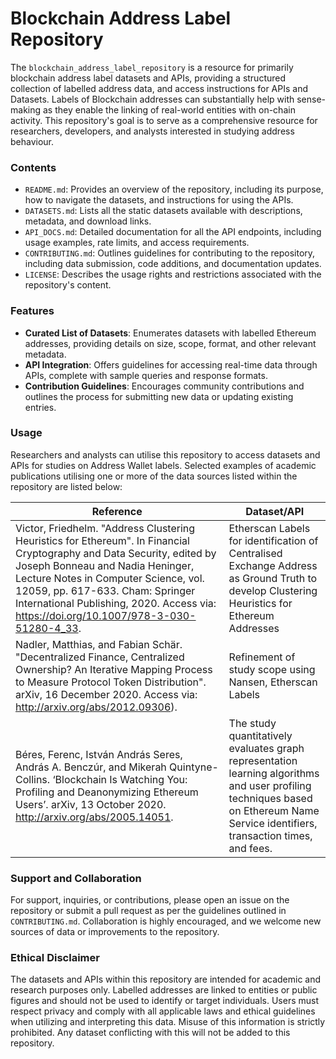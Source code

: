 # Blockchain Address Label Repository
The `blockchain_address_label_repository` is a resource for primarily blockchain address label datasets and APIs, providing a structured collection of labelled address data, and access instructions for APIs and Datasets. Labels of Blockchain addresses can substantially help with sense-making as they enable the linking of real-world entities with on-chain activity. This repository's goal is to serve as a comprehensive resource for researchers, developers, and analysts interested in studying address behaviour.

### Contents
- `README.md`: Provides an overview of the repository, including its purpose, how to navigate the datasets, and instructions for using the APIs.
- `DATASETS.md`: Lists all the static datasets available with descriptions, metadata, and download links.
- `API_DOCS.md`: Detailed documentation for all the API endpoints, including usage examples, rate limits, and access requirements.
- `CONTRIBUTING.md`: Outlines guidelines for contributing to the repository, including data submission, code additions, and documentation updates.
- `LICENSE`: Describes the usage rights and restrictions associated with the repository's content.

### Features
- **Curated List of Datasets**: Enumerates datasets with labelled Ethereum addresses, providing details on size, scope, format, and other relevant metadata.
- **API Integration**: Offers guidelines for accessing real-time data through APIs, complete with sample queries and response formats.
- **Contribution Guidelines**: Encourages community contributions and outlines the process for submitting new data or updating existing entries.

### Usage
Researchers and analysts can utilise this repository to access datasets and APIs for studies on Address Wallet labels. Selected examples of academic publications utilising one or more of the data sources listed within the repository are listed below: 

| Reference | Dataset/API |
|-----------|-------------|
| Victor, Friedhelm. "Address Clustering Heuristics for Ethereum". In Financial Cryptography and Data Security, edited by Joseph Bonneau and Nadia Heninger, Lecture Notes in Computer Science, vol. 12059, pp. 617-633. Cham: Springer International Publishing, 2020. Access via: https://doi.org/10.1007/978-3-030-51280-4_33.	| Etherscan Labels for identification of Centralised Exchange Address as Ground Truth to develop Clustering Heuristics for Ethereum Addresses|
| Nadler, Matthias, and Fabian Schär. "Decentralized Finance, Centralized Ownership? An Iterative Mapping Process to Measure Protocol Token Distribution". arXiv, 16 December 2020. Access via: http://arxiv.org/abs/2012.09306). | Refinement of study scope using Nansen, Etherscan Labels |
|Béres, Ferenc, István András Seres, András A. Benczúr, and Mikerah Quintyne-Collins. ‘Blockchain Is Watching You: Profiling and Deanonymizing Ethereum Users’. arXiv, 13 October 2020. http://arxiv.org/abs/2005.14051.| The study quantitatively evaluates graph representation learning algorithms and user profiling techniques based on Ethereum Name Service identifiers, transaction times, and fees.|

### Support and Collaboration

For support, inquiries, or contributions, please open an issue on the repository or submit a pull request as per the guidelines outlined in `CONTRIBUTING.md`. Collaboration is highly encouraged, and we welcome new sources of data or improvements to the repository.

### Ethical Disclaimer
The datasets and APIs within this repository are intended for academic and research purposes only. Labelled addresses are linked to entities or public figures and should not be used to identify or target individuals. Users must respect privacy and comply with all applicable laws and ethical guidelines when utilizing and interpreting this data. Misuse of this information is strictly prohibited. Any dataset conflicting with this will not be added to this repository.






